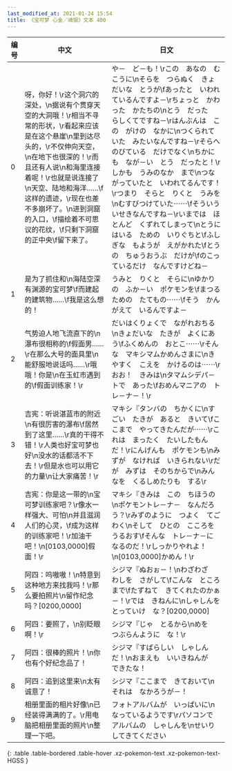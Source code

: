 ```yaml
---
last_modified_at: 2021-01-24 15:54
title: 《宝可梦 心金／魂银》文本 400
---
```

| 编号 | 中文 | 日文 |
| ---- | ---- | ---- |
| 0 | 呀，你好！\r这个洞穴的深处，\n据说有个贯穿天空的大洞哦！\r相当不寻常的形状，\r看起来应该是在这个悬崖\n里到达尽头的，\r不仅伸向天空，\n在地下也很深的！\r而且还有人说\n和海里连接着呢！\r也就是说连接了\n天空、陆地和海洋……\f这样的遗迹，\r现在也差不多崩坏了。\n进到洞窟的入口，\f描绘着不可思议的花纹，\f只剩下洞窟的正中央\f留下来了。 | や－　ど－も！\rこの　あなの　むこうに\nそらを　つらぬく　きょだいな　とうが\fあったと　いわれているんですよ－\rちょっと　かわった　かたちの\nとう　だった　らしくてですね－\rはんぶんは　この　がけの　なかに\nつくられていた　みたいなんですね－\rそらへ　のびている　だけでなく\nちかにも　なが－い　とう　だったと！\rしかも　うみのなか　まで\nつながっていたと　いわれてるんです！\rつまり　そらと　りくと　うみを\nむすびつけていた⋯⋯\fそういう　いせきなんですね－\rいまでは　ほとんど　くずれてしまって\nとうに　はいる　ための　いりぐちと\fふしぎな　もようが　えがかれた\fとうの　ちゅうおうぶ　だけが\fのこっているだけ　なんですけどね－ |
| 1 | 是为了抓住和\n海陆空深有渊源的宝可梦\f而建起的建筑物……\f我是这么想的！ | うみと　りくと　そらに\nゆかりの　ふか－い　ポケモンを\fまつる　ための　たてもの⋯⋯\fそう　かんがえて　いるんですよ－ |
| 2 | 气势迫人地飞流直下的\n瀑布很相称的\f假面男……\r在那么大号的面具里\n能舒服地说话吗……\r哦哦！你是\n在玉虹市遇到的\f假面训练家！\r | だいはくりょくで　ながれおちる\nきょだいな　たきが　よくにあう\fふくめんの　おとこ⋯⋯\rそんな　マキシマムかめんさまに\nきやすく　こえを　かけるのは⋯⋯\rおお！　きみは\nタマムシデパ－トで　あった\fおめんマニアの　トレ－ナ－！\r |
| 3 | 吉宪：听说湛蓝市的附近\n有很厉害的瀑布\f居然到了这里……\r真的干得不错！\r人类也好宝可梦也好\n没水的话都活不下去！\r但是水也可以用它的力量\n让大家痛苦！\r | マキシ『タンバの　ちかくに\nすごい　たきが　あると　きいて\fここまで　やってきたんだが⋯⋯\rこれは　まったく　たいしたもんだ！\rにんげんも　ポケモンも\nみずが　なければ　いきられない\rだが　みずは　そのちからで\nみんなを　くるしめたりも　する\r |
| 4 | 吉宪：你是这一带的\n宝可梦训练家吧？\r像水一样强大、可怕\n并且滋润人们的心灵，\f成为这样的训练家吧！\r加油干吧！\n[0103,0000]假面！\r | マキシ『きみは　この　ちほうの\nポケモントレ－ナ－　なんだろう？\rみずのように　つよく　てごわく\nそして　ひとの　こころを　うるおす\fそんな　トレ－ナ－に　なるのだ！\rしっかりやれよ！\n[0103,0000]かめん！\r |
| 5 | 阿四：呜嗷嗷！\n特意到这种地方来找我吗！\r那么要拍照片\n留作纪念吗？[0200,0000] | シジマ『ぬおぉ－！\nわざわざ　わしを　さがして\fこんな　ところまで\fたずねて　きてくれたのかぁ－！\rでは　きねんに\nしゃしんを　とっていけ　な？[0200,0000] |
| 6 | 阿四：要照了，\n别眨眼啊！\r | シジマ『じゃ　とるから\nめを　つぶらんように　な！\r |
| 7 | 阿四：很棒的照片！\n你也有个好纪念品了！ | シジマ『すばらしい　しゃしんだ！\nおまえも　いいきねんが　できたな！ |
| 8 | 阿四：追到这里来\n太有诚意了！ | シジマ『ここまで　きておいて\nそれは　なかろうが－！ |
| 9 | 相册里面的相片好像\n已经装得满满的了。\r用电脑把相册里面的照片\n整理一下吧。 | フォトアルバムが　いっぱいに\nなっているようです\rパソコンで　アルバムの　しゃしんを\nせいり　してきてください |
{: .table .table-bordered .table-hover .xz-pokemon-text .xz-pokemon-text-HGSS }
